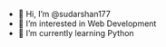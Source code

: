 - 👋 Hi, I’m @sudarshan177
- 👀 I’m interested in Web Development
- 🌱 I’m currently learning Python



<!---
sudarsh177/sudarsh177 is a ✨ special ✨ repository because its `README.md` (this file) appears on your GitHub profile.
You can click the Preview link to take a look at your changes.
--->
